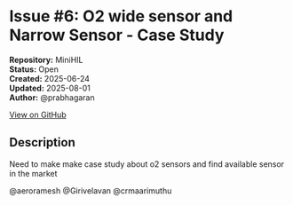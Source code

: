 # Issue #6: O2 wide sensor and Narrow Sensor -  Case Study

**Repository:** MiniHIL  
**Status:** Open  
**Created:** 2025-06-24  
**Updated:** 2025-08-01  
**Author:** @prabhagaran  

[View on GitHub](https://github.com/Simtestlab/MiniHIL/issues/6)

## Description

Need to make make  case study about o2 sensors and find available sensor in the market 

@aeroramesh 
@Girivelavan 
@crmaarimuthu 
